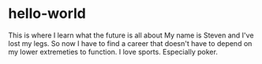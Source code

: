 # hello-world
This is where I learn what the future is all about
My name is Steven and I've lost my legs. So now I have to find a career that doesn't have to depend on my lower extremeties to function. 
I love sports. Especially poker. 
